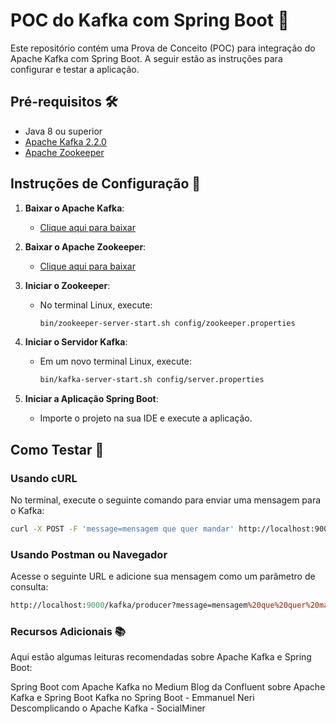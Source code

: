 # POC do Kafka com Spring Boot 🚀

Este repositório contém uma Prova de Conceito (POC) para integração do Apache Kafka com Spring Boot. A seguir estão as instruções para configurar e testar a aplicação.

## Pré-requisitos 🛠️

- Java 8 ou superior
- [Apache Kafka 2.2.0](https://www.apache.org/dyn/closer.cgi?path=/kafka/2.2.0/kafka-2.2.0-src.tgz)
- [Apache Zookeeper](https://www.apache.org/dyn/closer.cgi/zookeeper/)

## Instruções de Configuração 🔧

1. **Baixar o Apache Kafka**:
   - [Clique aqui para baixar](https://www.apache.org/dyn/closer.cgi?path=/kafka/2.2.0/kafka-2.2.0-src.tgz)

2. **Baixar o Apache Zookeeper**:
   - [Clique aqui para baixar](https://www.apache.org/dyn/closer.cgi/zookeeper/)

3. **Iniciar o Zookeeper**:
   - No terminal Linux, execute:
     ```bash
     bin/zookeeper-server-start.sh config/zookeeper.properties
     ```

4. **Iniciar o Servidor Kafka**:
   - Em um novo terminal Linux, execute:
     ```bash
     bin/kafka-server-start.sh config/server.properties
     ```

5. **Iniciar a Aplicação Spring Boot**:
   - Importe o projeto na sua IDE e execute a aplicação.

## Como Testar 🧪

### Usando cURL

No terminal, execute o seguinte comando para enviar uma mensagem para o Kafka:
```bash
curl -X POST -F 'message=mensagem que quer mandar' http://localhost:9000/kafka/producer
```

### Usando Postman ou Navegador

Acesse o seguinte URL e adicione sua mensagem como um parâmetro de consulta:
```perl
http://localhost:9000/kafka/producer?message=mensagem%20que%20quer%20mandar
```
### Recursos Adicionais 📚

Aqui estão algumas leituras recomendadas sobre Apache Kafka e Spring Boot:

Spring Boot com Apache Kafka no Medium
Blog da Confluent sobre Apache Kafka e Spring Boot
Kafka no Spring Boot - Emmanuel Neri
Descomplicando o Apache Kafka - SocialMiner
